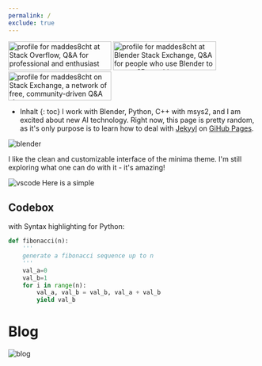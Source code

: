 ```yaml
---
permalink: /
exclude: true
---
```

<a href="https://stackoverflow.com/users/20124484/maddes8cht"><img src="https://stackoverflow.com/users/flair/20124484.png" width="208" height="58" alt="profile for maddes8cht at Stack Overflow, Q&amp;A for professional and enthusiast programmers" title="profile for maddes8cht at Stack Overflow, Q&amp;A for professional and enthusiast programmers"></a>
<a href="https://blender.stackexchange.com/users/156877/maddes8cht"><img src="https://blender.stackexchange.com/users/flair/156877.png" width="208" height="58" alt="profile for maddes8cht at Blender Stack Exchange, Q&amp;A for people who use Blender to create 3D graphics, animations, or games" title="profile for maddes8cht at Blender Stack Exchange, Q&amp;A for people who use Blender to create 3D graphics, animations, or games"></a>
<a href="https://stackexchange.com/users/26485911"><img src="https://stackexchange.com/users/flair/26485911.png" width="208" height="58" alt="profile for maddes8cht on Stack Exchange, a network of free, community-driven Q&amp;A sites" title="profile for maddes8cht on Stack Exchange, a network of free, community-driven Q&amp;A sites"></a>

* Inhalt
{: toc}
I work with Blender, Python, C++ with msys2, and I am excited about new AI technology.
Right now, this page is pretty random, as it's only purpose is to learn how to deal with [Jekyyl](https://jekyllrb.com/) on [GiHub Pages](https://pages.github.com/).

![blender](https://source.unsplash.com/800x110/?blender3d)

I like the clean and customizable interface of the minima theme. I'm still exploring what one can do with it - it's amazing!

![vscode](https://source.unsplash.com/800x90/?vscode)
Here is a simple 
## Codebox
with Syntax highlighting for Python:
```python
def fibonacci(n):
    '''
    generate a fibonacci sequence up to n
    '''
    val_a=0
    val_b=1
    for i in range(n):
        val_a, val_b = val_b, val_a + val_b
        yield val_b
```
# Blog
![blog](https://source.unsplash.com/800x90/?blog)
